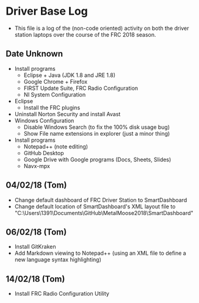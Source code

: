 # Driver Base Log
* This file is a log of the (non-code oriented) activity on both the driver station laptops over the course of the FRC 2018 season.

## Date Unknown
* Install programs
	- Eclipse + Java (JDK 1.8 and JRE 1.8)
	- Google Chrome + Firefox
	- FIRST Update Suite, FRC Radio Configuration
	- NI System Configuration
* Eclipse
	- Install the FRC plugins
* Uninstall Norton Security and install Avast
* Windows Configuration
	- Disable Windows Search (to fix the 100% disk usage bug)
	- Show File name extensions in explorer (just a minor thing)
* Install programs
	- Notepad++ (note editing)
	- GitHub Desktop
	- Google Drive with Google programs (Docs, Sheets, Slides)
	- Navx-mpx
	
## 04/02/18 (Tom)
* Change default dashboard of FRC Driver Station to SmartDashboard
* Change default location of SmartDashboard's XML layout file to "C:\Users\1391\Documents\GitHub\MetalMoose2018\SmartDashboard\"

## 06/02/18 (Tom)
* Install GitKraken
* Add Markdown viewing to Notepad++ (using an XML file to define a new language syntax highlighting)

## 14/02/18 (Tom)
* Install FRC Radio Configuration Utility 